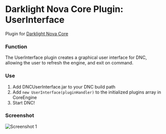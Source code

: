 Darklight Nova Core Plugin: UserInterface
=========================================

Plugin for [Darklight Nova Core](https://github.com/IsaacJG/darklight-nova-core)

### Function
The UserInterface plugin creates a graphical user interface for DNC, allowing the user to refresh the engine, and exit on command.

### Use
1. Add DNCUserInterface.jar to your DNC build path
2. Add `new UserInterface(pluginHandler)` to the initialized plugins array in CoreEngine
3. Start DNC!

### Screenshot
![Screenshot 1](http://puu.sh/3IgPm.png)